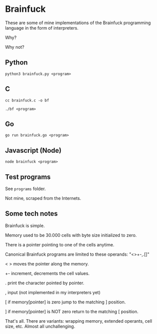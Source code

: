 # Brainfuck

These are some of mine implementations of the Brainfuck programming language in the form of interpreters.

Why?

Why not?

## Python

`python3 brainfuck.py <program>`

## C

`cc brainfuck.c -o bf`

`./bf <program>`

## Go

`go run brainfuck.go <program>`

## Javascript (Node)

`node brainfuck <program>`

## Test programs

See `programs` folder.

Not mine, scraped from the Internets.

## Some tech notes

Brainfuck is simple.

Memory used to be 30.000 cells with byte size initialized to zero.

There is a pointer pointing to one of the cells anytime.

Canonical Brainfuck programs are limited to these operands: "<>+-,.[]"

< > moves the pointer along the memory.

+- increment, decrements the cell values.

. print the character pointed by pointer.

, input (not implemented in my interpreters yet)

[ if memory[pointer] is zero jump to the matching ] position.

] if memory[pointer] is NOT zero return to the matching [ position.

That's all. There are variants: wrapping memory, extended operants, cell size, etc. Almost all unchallenging.
